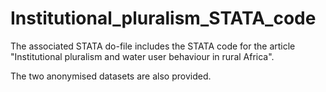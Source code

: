 # Institutional_pluralism_STATA_code

The associated STATA do-file includes the STATA code for the article "Institutional pluralism and water user behaviour in rural Africa".

The two anonymised datasets are also provided.

